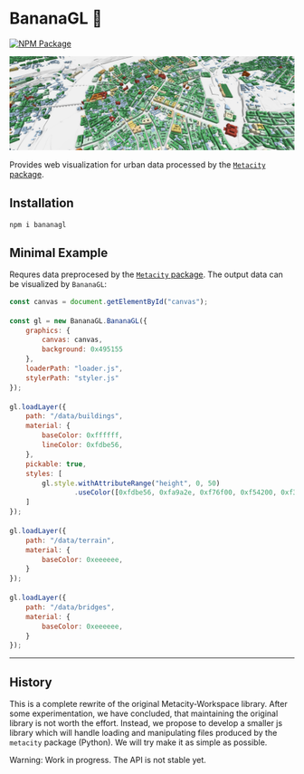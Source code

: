 # BananaGL 🍌

[![NPM Package](https://img.shields.io/npm/v/bananagl)](https://www.npmjs.com/package/bananagl)

![title.png](title.png)

Provides web visualization for urban data processed by the [`Metacity` package](https://github.com/MetacitySuite/Metacity).

## Installation

```
npm i bananagl
```


## Minimal Example

Requres data preprocesed by the [`Metacity` package](https://github.com/MetacitySuite/Metacity). The output data can be visualized by `BananaGL`:

```js
const canvas = document.getElementById("canvas");

const gl = new BananaGL.BananaGL({ 
    graphics: {
        canvas: canvas, 
        background: 0x495155
    },
    loaderPath: "loader.js",
    stylerPath: "styler.js"
});

gl.loadLayer({
    path: "/data/buildings",
    material: {
        baseColor: 0xffffff,
        lineColor: 0xfdbe56,
    },
    pickable: true,
    styles: [
        gl.style.withAttributeRange("height", 0, 50)
                .useColor([0xfdbe56, 0xfa9a2e, 0xf76f00, 0xf54200, 0xf30000]),
    ]
});

gl.loadLayer({
    path: "/data/terrain",
    material: {
        baseColor: 0xeeeeee,
    }
});

gl.loadLayer({
    path: "/data/bridges",
    material: {
        baseColor: 0xeeeeee,
    }
});
```

---

## History

This is a complete rewrite of the original Metacity-Workspace library. After some experimentation, we have concluded, that maintaining the original library is not worth the effort. Instead, we propose to develop a smaller js library which will handle loading and manipulating files produced by the `metacity` package (Python). We will try make it as simple as possible.

Warning: Work in progress. The API is not stable yet.


 